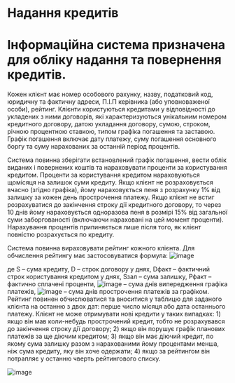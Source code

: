 # Надання кредитів

# Інформаційна система призначена для обліку надання та повернення кредитів.

Кожен клієнт має номер особового рахунку, назву, податковий код, юридичну та фактичну адреси, П.І.П керівника (або уповноваженої особи), рейтинг. Клієнти користуються кредитами у відповідності до укладених з ними договорів, які характеризуються унікальним номером кредитного договору, датою укладання договору, сумою, строком, річною процентною ставкою, типом графіка погашення та заставою. Графік погашення включає дату платежу, суму погашення основного боргу та суму нарахованих за останній період процентів.

Система повинна зберігати встановлений графік погашення, вести облік виданих і повернених коштів та нараховувати проценти за користування кредитом. Проценти за користування кредитом нараховуються щомісяця на залишок суми кредиту. Якщо клієнт не розраховується вчасно (згідно графіка), йому нараховується пеня з розрахунку 1% від залишку за кожен день прострочення платежу. Якщо клієнт не встиг розрахуватися до закінчення строку дії кредитного договору, то через 10 днів йому нараховується одноразова пеня в розмірі 15% від загальної суми заборгованості (включаючи нараховані на цей момент проценти). Нарахування процентів припиняється лише після того, як клієнт повністю розрахується по кредиту.

Система повинна вираховувати рейтинг кожного клієнта. Для обчислення рейтингу має застосовуватися формула:
![image](https://github.com/Vlad1kent1/DB-Credit/assets/111977759/e6b31a5c-dd0b-469c-9c12-d1cb4e52f9de)

де S – сума кредиту, D – строк договору у днях, Dфакт – фактичний строк користування кредитом у днях, Sзал – сума залишку, Pфакт – фактично сплачені проценти, ![image](https://github.com/Vlad1kent1/DB-Credit/assets/111977759/949e07d5-c068-42c0-b5fc-4595e2982613) – сума днів випередження графіка платежів, ![image](https://github.com/Vlad1kent1/DB-Credit/assets/111977759/1c9498f5-9a58-4ef5-be8a-a44b8affd2b2) – сума днів прострочення платежів за графіком. Рейтинг повинен обчислюватися та вноситися у таблицю для заданого клієнта на останню з двох дат: перше число місяця або дата останнього платежу.
Клієнт не може отримувати нові кредити у таких випадках: 1) якщо він мав коли-небудь прострочений кредит, тобто не розрахувався до закінчення строку дії договору; 2) якщо він порушує графік планових платежів за ще діючим кредитом; 3) якщо він має діючий кредит, по якому сума залишку разом з нарахованими йому процентами менша, ніж сума кредиту, яку він хоче одержати; 4) якщо за рейтингом він потрапляє у останню чверть рейтингового списку.

![image](https://github.com/Vlad1kent1/DB-Credit/assets/111977759/9151b9a7-28bb-44e0-a3ef-7d1e380c8a19)
